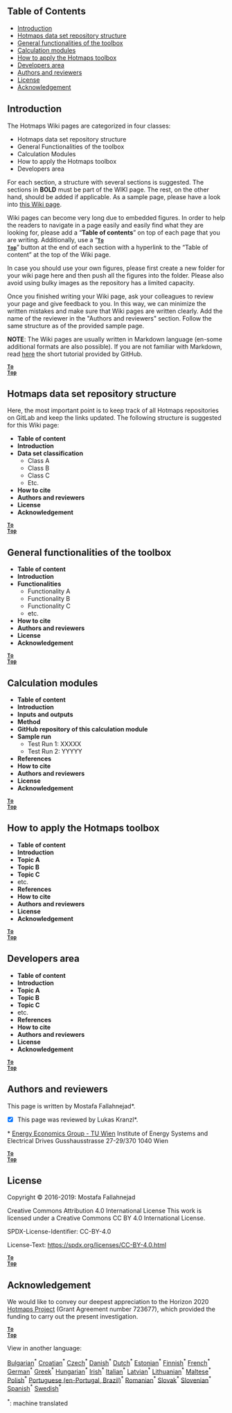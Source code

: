 ## Table of Contents
* [Introduction](#Introduction)
* [Hotmaps data set repository structure](#Hotmaps-data-set-repository-structure)
* [General functionalities of the toolbox](#General-functionalities-of-the-toolbox)
* [Calculation modules](#Calculation-modules)
* [How to apply the Hotmaps toolbox](#How-to-apply-the-Hotmaps-toolbox)
* [Developers area](#Developers-area)
* [Authors and reviewers](#authors-and-reviewers)
* [License](#license)
* [Acknowledgement](#acknowledgement)

## Introduction
The Hotmaps Wiki pages are categorized in four classes:
* Hotmaps data set repository structure
* General Functionalities of the toolbox
* Calculation Modules
* How to apply the Hotmaps toolbox
* Developers area

For each section, a structure with several sections is suggested. The sections in **BOLD** must be part of the WIKI page. The rest, on the other hand, should be added if applicable.
As a sample page, please have a look into [this Wiki page](en-https://github.com/HotMaps/hotmaps_wiki/wiki/CM-District-heating-potential-user-defined-thresholds).

Wiki pages can become very long due to embedded figures. In order to help the readers to navigate in a page easily and easily find what they are looking for, please add a “**Table of contents**” on top of each page that you are writing. Additionally, use a “<code><ins>**[To Top](#table-of-contents)**</ins></code>” button at the end of each section with a hyperlink to the “Table of content” at the top of the Wiki page.

In case you should use your own figures, please first create a new folder for your wiki page here and then push all the figures into the folder. Please also avoid using bulky images as the repository has a limited capacity.

Once you finished writing your Wiki page, ask your colleagues to review your page and give feedback to you. In this way, we can minimize the written mistakes and make sure that Wiki pages are written clearly. Add the name of the reviewer in the "Authors and reviewers" section. Follow the same structure as of the provided sample page.


**NOTE**: The Wiki pages are usually written in Markdown language (en-some additional formats are also possible). If you are not familiar with Markdown, read [here](https://guides.github.com/features/mastering-markdown/) the short tutorial provided by GitHub.

<code><ins>**[To Top](#table-of-contents)**</ins></code>


## Hotmaps data set repository structure

Here, the most important point is to keep track of all Hotmaps repositories on GitLab and keep the links updated. The following structure is suggested for this Wiki page:

* __Table of content__
* __Introduction__
* __Data set classification__
  * Class A
  * Class B
  * Class C
  * Etc.
* __How to cite__
* __Authors and reviewers__
* __License__
* __Acknowledgement__

<code><ins>**[To Top](#table-of-contents)**</ins></code>

## General functionalities of the toolbox
* __Table of content__
* __Introduction__
* __Functionalities__
  * Functionality A
  * Functionality B
  * Functionality C
  * etc.
* __How to cite__
* __Authors and reviewers__
* __License__
* __Acknowledgement__

<code><ins>**[To Top](#table-of-contents)**</ins></code>

## Calculation modules
* __Table of content__
* __Introduction__
* __Inputs and outputs__
* __Method__
* __GitHub repository of this calculation module__
* __Sample run__
  * Test Run 1: XXXXX
  * Test Run 2: YYYYY
* __References__
* __How to cite__
* __Authors and reviewers__
* __License__
* __Acknowledgement__

<code><ins>**[To Top](#table-of-contents)**</ins></code>

## How to apply the Hotmaps toolbox

* __Table of content__
* __Introduction__
* __Topic A__
* __Topic B__
* __Topic C__
* etc.
* __References__
* __How to cite__
* __Authors and reviewers__
* __License__
* __Acknowledgement__

<code><ins>**[To Top](#table-of-contents)**</ins></code>

## Developers area

* __Table of content__
* __Introduction__
* __Topic A__
* __Topic B__
* __Topic C__
* etc.
* __References__
* __How to cite__
* __Authors and reviewers__
* __License__
* __Acknowledgement__

<code><ins>**[To Top](#table-of-contents)**</ins></code>

## Authors and reviewers
This page is written by Mostafa Fallahnejad\*.
- [x] This page was reviewed by Lukas Kranzl\*.

\* [Energy Economics Group - TU Wien](en-https://eeg.tuwien.ac.at/)
Institute of Energy Systems and Electrical Drives
Gusshausstrasse 27-29/370
1040 Wien

<code><ins>**[To Top](#table-of-contents)**</ins></code>

## License
Copyright © 2016-2019: Mostafa Fallahnejad

Creative Commons Attribution 4.0 International License
This work is licensed under a Creative Commons CC BY 4.0 International License.

SPDX-License-Identifier: CC-BY-4.0

License-Text: https://spdx.org/licenses/CC-BY-4.0.html

<code><ins>**[To Top](#table-of-contents)**</ins></code>

## Acknowledgement
We would like to convey our deepest appreciation to the Horizon 2020 [Hotmaps Project](en-https://www.hotmaps-project.eu) (Grant Agreement number 723677), which provided the funding to carry out the present investigation.

<code><ins>**[To Top](#table-of-contents)**</ins></code>

View in another language:

 [Bulgarian](bg-Guidelines-for-writing-a-Hotmaps-Wiki-page)<sup>\*</sup> [Croatian](hr-Guidelines-for-writing-a-Hotmaps-Wiki-page)<sup>\*</sup> [Czech](cs-Guidelines-for-writing-a-Hotmaps-Wiki-page)<sup>\*</sup> [Danish](da-Guidelines-for-writing-a-Hotmaps-Wiki-page)<sup>\*</sup> [Dutch](nl-Guidelines-for-writing-a-Hotmaps-Wiki-page)<sup>\*</sup> [Estonian](et-Guidelines-for-writing-a-Hotmaps-Wiki-page)<sup>\*</sup> [Finnish](fi-Guidelines-for-writing-a-Hotmaps-Wiki-page)<sup>\*</sup> [French](fr-Guidelines-for-writing-a-Hotmaps-Wiki-page)<sup>\*</sup> [German](de-Guidelines-for-writing-a-Hotmaps-Wiki-page)<sup>\*</sup> [Greek](el-Guidelines-for-writing-a-Hotmaps-Wiki-page)<sup>\*</sup> [Hungarian](hu-Guidelines-for-writing-a-Hotmaps-Wiki-page)<sup>\*</sup> [Irish](ga-Guidelines-for-writing-a-Hotmaps-Wiki-page)<sup>\*</sup> [Italian](it-Guidelines-for-writing-a-Hotmaps-Wiki-page)<sup>\*</sup> [Latvian](lv-Guidelines-for-writing-a-Hotmaps-Wiki-page)<sup>\*</sup> [Lithuanian](lt-Guidelines-for-writing-a-Hotmaps-Wiki-page)<sup>\*</sup> [Maltese](mt-Guidelines-for-writing-a-Hotmaps-Wiki-page)<sup>\*</sup> [Polish](pl-Guidelines-for-writing-a-Hotmaps-Wiki-page)<sup>\*</sup> [Portuguese (en-Portugal, Brazil)](pt-Guidelines-for-writing-a-Hotmaps-Wiki-page)<sup>\*</sup> [Romanian](ro-Guidelines-for-writing-a-Hotmaps-Wiki-page)<sup>\*</sup> [Slovak](sk-Guidelines-for-writing-a-Hotmaps-Wiki-page)<sup>\*</sup> [Slovenian](sl-Guidelines-for-writing-a-Hotmaps-Wiki-page)<sup>\*</sup> [Spanish](es-Guidelines-for-writing-a-Hotmaps-Wiki-page)<sup>\*</sup> [Swedish](sv-Guidelines-for-writing-a-Hotmaps-Wiki-page)<sup>\*</sup> 

<sup>\*</sup>: machine translated
